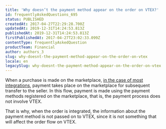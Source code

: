 ```yaml
---
title: 'Why doesn’t the payment method appear on the order on VTEX?'
id: frequentlyAskedQuestions_695
status: PUBLISHED
createdAt: 2017-04-27T22:29:28.700Z
updatedAt: 2019-12-31T14:24:53.813Z
publishedAt: 2019-12-31T14:24:53.813Z
firstPublishedAt: 2017-04-27T23:02:33.099Z
contentType: frequentlyAskedQuestion
productTeam: Financial
author: authors_3
slug: why-doesnt-the-payment-method-appear-on-the-order-on-vtex
locale: en
legacySlug: why-doesnt-the-payment-method-appear-on-the-order-on-vtex
---
```


When a purchase is made on the marketplace, [in the case of most integrations](http://vtex.github.io/docs/integracao/marketplace/index.html), payment takes place on the marketplace for subsequent transfer to the seller. In this flow, payment is made using the payment methods registered on the marketplace, that is, the payment process does not involve VTEX.

That is why, when the order is integrated, the information about the payment method is not passed on to VTEX, since it is not something that will affect the order flow on VTEX.

